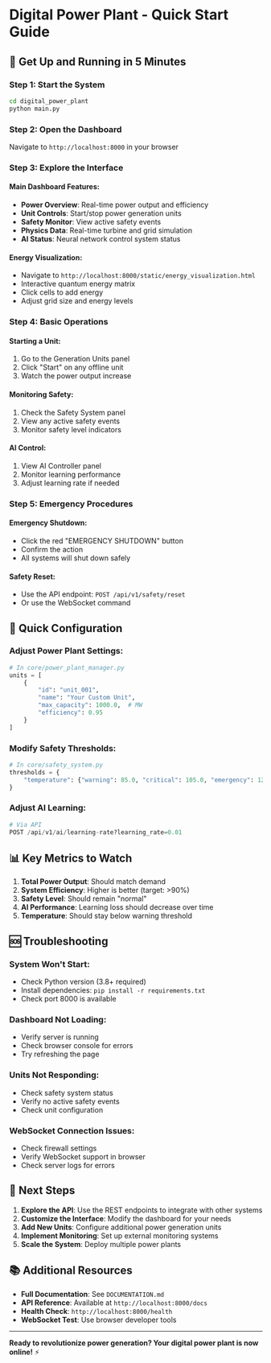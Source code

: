 # Digital Power Plant - Quick Start Guide

## 🚀 Get Up and Running in 5 Minutes

### Step 1: Start the System
```bash
cd digital_power_plant
python main.py
```

### Step 2: Open the Dashboard
Navigate to `http://localhost:8000` in your browser

### Step 3: Explore the Interface

#### Main Dashboard Features:
- **Power Overview**: Real-time power output and efficiency
- **Unit Controls**: Start/stop power generation units
- **Safety Monitor**: View active safety events
- **Physics Data**: Real-time turbine and grid simulation
- **AI Status**: Neural network control system status

#### Energy Visualization:
- Navigate to `http://localhost:8000/static/energy_visualization.html`
- Interactive quantum energy matrix
- Click cells to add energy
- Adjust grid size and energy levels

### Step 4: Basic Operations

#### Starting a Unit:
1. Go to the Generation Units panel
2. Click "Start" on any offline unit
3. Watch the power output increase

#### Monitoring Safety:
1. Check the Safety System panel
2. View any active safety events
3. Monitor safety level indicators

#### AI Control:
1. View AI Controller panel
2. Monitor learning performance
3. Adjust learning rate if needed

### Step 5: Emergency Procedures

#### Emergency Shutdown:
- Click the red "EMERGENCY SHUTDOWN" button
- Confirm the action
- All systems will shut down safely

#### Safety Reset:
- Use the API endpoint: `POST /api/v1/safety/reset`
- Or use the WebSocket command

## 🔧 Quick Configuration

### Adjust Power Plant Settings:
```python
# In core/power_plant_manager.py
units = [
    {
        "id": "unit_001",
        "name": "Your Custom Unit",
        "max_capacity": 1000.0,  # MW
        "efficiency": 0.95
    }
]
```

### Modify Safety Thresholds:
```python
# In core/safety_system.py
thresholds = {
    "temperature": {"warning": 85.0, "critical": 105.0, "emergency": 125.0}
}
```

### Adjust AI Learning:
```python
# Via API
POST /api/v1/ai/learning-rate?learning_rate=0.01
```

## 📊 Key Metrics to Watch

1. **Total Power Output**: Should match demand
2. **System Efficiency**: Higher is better (target: >90%)
3. **Safety Level**: Should remain "normal"
4. **AI Performance**: Learning loss should decrease over time
5. **Temperature**: Should stay below warning threshold

## 🆘 Troubleshooting

### System Won't Start:
- Check Python version (3.8+ required)
- Install dependencies: `pip install -r requirements.txt`
- Check port 8000 is available

### Dashboard Not Loading:
- Verify server is running
- Check browser console for errors
- Try refreshing the page

### Units Not Responding:
- Check safety system status
- Verify no active safety events
- Check unit configuration

### WebSocket Connection Issues:
- Check firewall settings
- Verify WebSocket support in browser
- Check server logs for errors

## 🎯 Next Steps

1. **Explore the API**: Use the REST endpoints to integrate with other systems
2. **Customize the Interface**: Modify the dashboard for your needs
3. **Add New Units**: Configure additional power generation units
4. **Implement Monitoring**: Set up external monitoring systems
5. **Scale the System**: Deploy multiple power plants

## 📚 Additional Resources

- **Full Documentation**: See `DOCUMENTATION.md`
- **API Reference**: Available at `http://localhost:8000/docs`
- **Health Check**: `http://localhost:8000/health`
- **WebSocket Test**: Use browser developer tools

---

**Ready to revolutionize power generation? Your digital power plant is now online!** ⚡